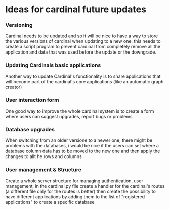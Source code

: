 # Ideas for cardinal future updates

### Versioning
Cardinal needs to be updated and so it will be nice to have a way to store the various versions of cardinal when updating to a new one.
this needs to create a script program to prevent cardinal from completely remove all the application and data that was used before the update or the downgrade.

### Updating Cardinals basic applications
Another way to update Cardinal's functionality is to share applications that will become part of the cardinal's core applications (like an automatic graph creator)

### User interaction form
One good way to improve the whole cardinal system is to create a form where users can suggest upgrades, report bugs or problems

### Database upgrades
When switching from an older versione to a newer one, there might be problems with the databases, i would be nice if the users can set where a database column data has to be moved to the new one and then apply the changes to allt he rows and columns


### User management & Structure
Create a whole server structure for managing authentication, user management, in the cardinal.py file create a handler for the cardinal's routes (a different file only for the routes is better) then create the possibility to have different applications by adding them to the list of "registered applications" to create a specific database
